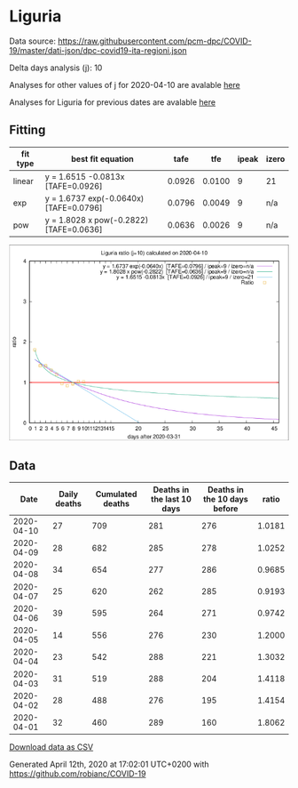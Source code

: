 # Liguria

Data source: https://raw.githubusercontent.com/pcm-dpc/COVID-19/master/dati-json/dpc-covid19-ita-regioni.json

Delta days analysis (j): 10

Analyses for other values of j for 2020-04-10 are avalable [here](../2020-04-10/README.md)

Analyses for Liguria for previous dates are avalable [here](../README.md)

## Fitting 
|fit type|best fit equation|tafe|tfe|ipeak|izero|
|-------|-----|--------|------|---|---|
|linear|y = 1.6515 -0.0813x  [TAFE=0.0926]|0.0926|0.0100|9|21|
|exp|y = 1.6737 exp(-0.0640x)  [TAFE=0.0796]|0.0796|0.0049|9|n/a|
|pow|y = 1.8028 x pow(-0.2822)  [TAFE=0.0636]|0.0636|0.0026|9|n/a|

![Plot](COVID-19_liguria_j10_2020-04-10.png)

## Data
|Date|Daily deaths|Cumulated deaths|Deaths in the last 10 days|Deaths in the 10 days before|ratio|
|----|----------|-----------|-------|--------------------|-----|
|2020-04-10|27|709|281|276|1.0181|
|2020-04-09|28|682|285|278|1.0252|
|2020-04-08|34|654|277|286|0.9685|
|2020-04-07|25|620|262|285|0.9193|
|2020-04-06|39|595|264|271|0.9742|
|2020-04-05|14|556|276|230|1.2000|
|2020-04-04|23|542|288|221|1.3032|
|2020-04-03|31|519|288|204|1.4118|
|2020-04-02|28|488|276|195|1.4154|
|2020-04-01|32|460|289|160|1.8062|

[Download data as CSV](COVID-19_liguria_j10_2020-04-10.csv)

Generated April 12th, 2020 at 17:02:01 UTC+0200 with https://github.com/robianc/COVID-19
